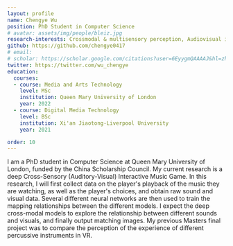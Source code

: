 ```yaml
---
layout: profile
name: Chengye Wu
position: PhD Student in Computer Science
# avatar: assets/img/people/bleiz.jpg
research-interests: Crossmodal & multisensory perception, Audiovisual interaction design, Sound visualization
github: https://github.com/chengye0417
# email: 
# scholar: https://scholar.google.com/citations?user=6EyygmQAAAAJ&hl=zh-CN
twitter: https://twitter.com/wu_chengye
education:
  courses:
  - course: Media and Arts Technology
    level: MSc
    institution: Queen Mary University of London
    year: 2022
  - course: Digital Media Technology
    level: BSc
    institution: Xi'an Jiaotong-Liverpool University
    year: 2021

order: 10
---
```


I am a PhD student in Computer Science at Queen Mary University of London, funded by the China Scholarship Council. My current research is a deep Cross-Sensory (Auditory-Visual) Interactive Music Game. In this research, I will first collect data on the player's playback of the music they are watching, as well as the player's choices, and obtain raw sound and visual data. Several different neural networks are then used to train the mapping relationships between the different models. I expect the deep cross-modal models to explore the relationship between different sounds and visuals, and finally output matching images. My previous Masters final project was to compare the perception of the experience of different percussive instruments in VR.
